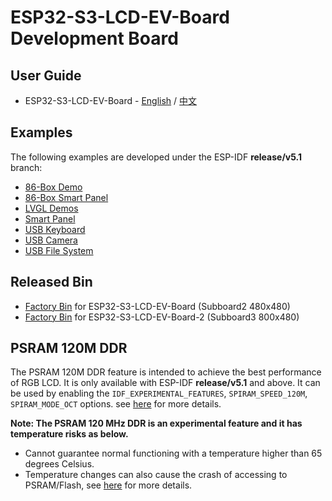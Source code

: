 # ESP32-S3-LCD-EV-Board Development Board

## User Guide

* ESP32-S3-LCD-EV-Board - [English](https://docs.espressif.com/projects/esp-dev-kits/en/latest/esp32s3/esp32-s3-lcd-ev-board/user_guide.html) / [中文](https://docs.espressif.com/projects/esp-dev-kits/zh_CN/latest/esp32s3/esp32-s3-lcd-ev-board/user_guide.html)

## Examples

The following examples are developed under the ESP-IDF **release/v5.1** branch:

* [86-Box Demo](./examples/86box_demo/)
* [86-Box Smart Panel](./examples/86box_smart_panel/)
* [LVGL Demos](./examples/lvgl_demos/)
* [Smart Panel](./examples/smart_panel/)
* [USB Keyboard](./examples/usb_keyboard/)
* [USB Camera](./examples/usb_camera_lcd/)
* [USB File System](./examples/usb_msc_file_sys/)

## Released Bin

* [Factory Bin](./factory/bin/ESP32-S3-LCD-EV-Board_fac_v0_3_0.bin) for ESP32-S3-LCD-EV-Board (Subboard2 480x480)
* [Factory Bin](./factory/bin/ESP32-S3-LCD-EV-Board-2_fac_v0_5_0.bin) for ESP32-S3-LCD-EV-Board-2 (Subboard3 800x480)

## PSRAM 120M DDR

The PSRAM 120M DDR feature is intended to achieve the best performance of RGB LCD. It is only available with ESP-IDF **release/v5.1** and above. It can be used by enabling the `IDF_EXPERIMENTAL_FEATURES`, `SPIRAM_SPEED_120M`, `SPIRAM_MODE_OCT` options. see [here](https://docs.espressif.com/projects/esp-idf/en/latest/esp32s3/api-guides/flash_psram_config.html#all-supported-modes-and-speeds) for more details.

**Note: The PSRAM 120 MHz DDR is an experimental feature and it has temperature risks as below.**
  * Cannot guarantee normal functioning with a temperature higher than 65 degrees Celsius.
  * Temperature changes can also cause the crash of accessing to PSRAM/Flash, see [here](https://docs.espressif.com/projects/esp-idf/en/latest/esp32s3/api-guides/flash_psram_config.html#all-supported-modes-and-speeds) for more details.
